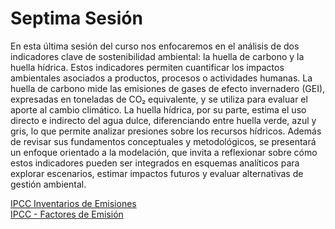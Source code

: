 # **Septima Sesión**    

En esta última sesión del curso nos enfocaremos en el análisis de dos indicadores clave de sostenibilidad ambiental: la huella de carbono y la huella hídrica. Estos indicadores permiten cuantificar los impactos ambientales asociados a productos, procesos o actividades humanas. La huella de carbono mide las emisiones de gases de efecto invernadero (GEI), expresadas en toneladas de CO₂ equivalente, y se utiliza para evaluar el aporte al cambio climático. La huella hídrica, por su parte, estima el uso directo e indirecto del agua dulce, diferenciando entre huella verde, azul y gris, lo que permite analizar presiones sobre los recursos hídricos. Además de revisar sus fundamentos conceptuales y metodológicos, se presentará un enfoque orientado a la modelación, que invita a reflexionar sobre cómo estos indicadores pueden ser integrados en esquemas analíticos para explorar escenarios, estimar impactos futuros y evaluar alternativas de gestión ambiental.

[IPCC Inventarios de Emisiones](https://www.ipcc-nggip.iges.or.jp/)     
[IPCC - Factores de Emisión](https://www.eea.europa.eu/en/analysis/publications/emep-eea-guidebook-2023)



